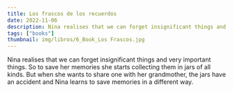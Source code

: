 ```yaml
---
title: Los frascos de los recuerdos
date: 2022-11-06
description: Nina realises that we can forget insignificant things and very important things.
tags: ["books"]
thumbnail: img/libros/6_Book_Los Frascos.jpg
---
```


Nina realises that we can forget insignificant things and very important things. So to save her memories she starts collecting them in jars of all kinds. But when she wants to share one with her grandmother, the jars have an accident and Nina learns to save memories in a different way.